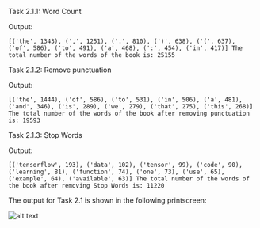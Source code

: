 Task 2.1.1: Word Count

Output:

`[('the', 1343), (',', 1251), ('.', 810), (')', 638), ('(', 637), ('of', 586), ('to', 491), ('a', 468), (':', 454), ('in', 417)]
The total number of the words of the book is: 25155`


Task 2.1.2: Remove punctuation

Output: 

`[('the', 1444), ('of', 586), ('to', 531), ('in', 506), ('a', 481), ('and', 346), ('is', 289), ('we', 279), ('that', 275), ('this', 268)]
The total number of the words of the book after removing punctuation is: 19593`


Task 2.1.3: Stop Words

Output:

`[('tensorflow', 193), ('data', 102), ('tensor', 99), ('code', 90), ('learning', 81), ('function', 74), ('one', 73), ('use', 65), ('example', 64), ('available', 63)]
The total number of the words of the book after removing Stop Words is: 11220`

The output for Task 2.1 is shown in the following  printscreen:

![alt text]( CLOUD-COMPUTING-CLASS-2018/Lab2/Lab2.1_Output.png)






